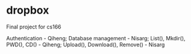 # dropbox
Final project for cs166

Authentication - Qiheng; 
Database management - Nisarg; 
List(), Mkdir(), PWD(), CD() - Qiheng; 
Upload(), Download(), Remove() - Nisarg

